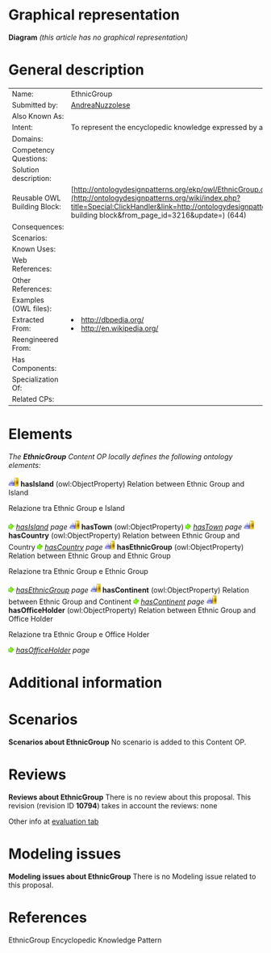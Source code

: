 #  Graphical representation


__Diagram__
_(this article has no graphical representation)_



#  General description




|  |  |
| --- | --- |
|  Name: |  EthnicGroup |
|  Submitted by: | [AndreaNuzzolese](../User/AndreaNuzzolese.md "User:AndreaNuzzolese") |
|  Also Known As: |  |
|  Intent: |  To represent the encyclopedic knowledge expressed by an object typed as EthnicGroup |
|  Domains: |  |
|  Competency Questions: |  |
|  Solution description: |  |
|  Reusable OWL Building Block: | [http://ontologydesignpatterns.org/ekp/owl/EthnicGroup.owl](http://ontologydesignpatterns.org/wiki/index.php?title=Special:ClickHandler&link=http://ontologydesignpatterns.org/ekp/owl/EthnicGroup.owl&message=OWL building block&from_page_id=3216&update=) (644) |
|  Consequences: |  |
|  Scenarios: |  |
|  Known Uses: |  |
|  Web References: |  |
|  Other References: |  |
|  Examples (OWL files): |  |
|  Extracted From: | <li><a class="external free" href="http://dbpedia.org/" rel="nofollow" title="http://dbpedia.org/">http://dbpedia.org/</a></li><li><a class="external free" href="http://en.wikipedia.org/" rel="nofollow" title="http://en.wikipedia.org/">http://en.wikipedia.org/</a></li> |
|  Reengineered From: |  |
|  Has Components: |  |
|  Specialization Of: |  |
|  Related CPs: |  |


  




#  Elements


_The __EthnicGroup__ Content OP locally defines the following ontology elements:_



[![ObjectProperty](./20px-ObjectProperty.gif)](../Image/ObjectProperty.gif.md "ObjectProperty") __hasIsland__ (owl:ObjectProperty) Relation between Ethnic Group and Island
  



Relazione tra Ethnic Group e Island 



 [![](./11px-ArrowRight.gif)](../Image/ArrowRight.gif.md "ArrowRight.gif") _[hasIsland](./EthnicGroup/hasIsland.md "Submissions:EthnicGroup/hasIsland") page_
[![ObjectProperty](./20px-ObjectProperty.gif)](../Image/ObjectProperty.gif.md "ObjectProperty") __hasTown__ (owl:ObjectProperty) 
 [![](./11px-ArrowRight.gif)](../Image/ArrowRight.gif.md "ArrowRight.gif") _[hasTown](./EthnicGroup/hasTown.md "Submissions:EthnicGroup/hasTown") page_
[![ObjectProperty](./20px-ObjectProperty.gif)](../Image/ObjectProperty.gif.md "ObjectProperty") __hasCountry__ (owl:ObjectProperty) Relation between Ethnic Group and Country 
 [![](./11px-ArrowRight.gif)](../Image/ArrowRight.gif.md "ArrowRight.gif") _[hasCountry](./EthnicGroup/hasCountry.md "Submissions:EthnicGroup/hasCountry") page_
[![ObjectProperty](./20px-ObjectProperty.gif)](../Image/ObjectProperty.gif.md "ObjectProperty") __hasEthnicGroup__ (owl:ObjectProperty) Relation between Ethnic Group and Ethnic Group
  



Relazione tra Ethnic Group e Ethnic Group 



 [![](./11px-ArrowRight.gif)](../Image/ArrowRight.gif.md "ArrowRight.gif") _[hasEthnicGroup](./EthnicGroup/hasEthnicGroup.md "Submissions:EthnicGroup/hasEthnicGroup") page_
[![ObjectProperty](./20px-ObjectProperty.gif)](../Image/ObjectProperty.gif.md "ObjectProperty") __hasContinent__ (owl:ObjectProperty) Relation between Ethnic Group and Continent 
 [![](./11px-ArrowRight.gif)](../Image/ArrowRight.gif.md "ArrowRight.gif") _[hasContinent](./EthnicGroup/hasContinent.md "Submissions:EthnicGroup/hasContinent") page_
[![ObjectProperty](./20px-ObjectProperty.gif)](../Image/ObjectProperty.gif.md "ObjectProperty") __hasOfficeHolder__ (owl:ObjectProperty) Relation between Ethnic Group and Office Holder
  



Relazione tra Ethnic Group e Office Holder 



 [![](./11px-ArrowRight.gif)](../Image/ArrowRight.gif.md "ArrowRight.gif") _[hasOfficeHolder](./EthnicGroup/hasOfficeHolder.md "Submissions:EthnicGroup/hasOfficeHolder") page_
#  Additional information


#  Scenarios



__Scenarios about EthnicGroup__
No scenario is added to this Content OP.




#  Reviews



__Reviews about EthnicGroup__
There is no review about this proposal.
This revision (revision ID __10794__) takes in account the reviews: none


Other info at [evaluation tab](http://ontologydesignpatterns.org/wiki/index.php?title=Submissions:EthnicGroup&action=evaluation "http://ontologydesignpatterns.org/wiki/index.php?title=Submissions:EthnicGroup&action=evaluation")




#  Modeling issues



__Modeling issues about EthnicGroup__
There is no Modeling issue related to this proposal.




#  References


  

EthnicGroup Encyclopedic Knowledge Pattern